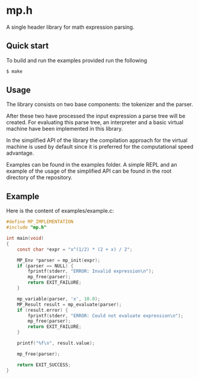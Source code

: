 # mp.h

A single header library for math expression parsing.

## Quick start

To build and run the examples provided run the following

```bash
$ make
```

## Usage

The library consists on two base components: the tokenizer and the parser.

After these two have processed the input expression a parse tree will be
created. For evaluating this parse tree, an interpreter and a basic virtual
machine have been implemented in this library.

In the simplified API of the library the compilation approach for the virtual
machine is used by default since it is preferred for the computational speed
advantage.

Examples can be found in the examples folder. A simple REPL and an example of
the usage of the simplified API can be found in the root directory of the
repository.

## Example

Here is the content of examples/example.c:

```c
#define MP_IMPLEMENTATION
#include "mp.h"

int main(void)
{
    const char *expr = "x^(1/2) * (2 + x) / 2";

    MP_Env *parser = mp_init(expr);
    if (parser == NULL) {
        fprintf(stderr, "ERROR: Invalid expression\n");
        mp_free(parser);
        return EXIT_FAILURE;
    }

    mp_variable(parser, 'x', 10.0);
    MP_Result result = mp_evaluate(parser);
    if (result.error) {
        fprintf(stderr, "ERROR: Could not evaluate expression\n");
        mp_free(parser);
        return EXIT_FAILURE;
    }

    printf("%f\n", result.value);

    mp_free(parser);

    return EXIT_SUCCESS;
}
```
